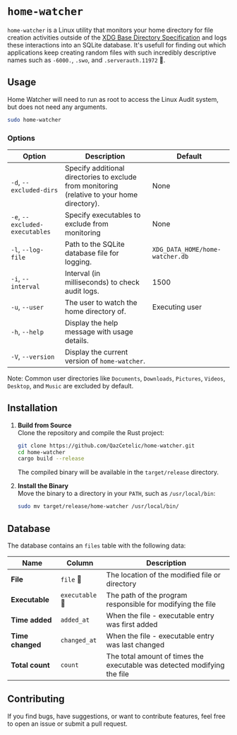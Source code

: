 # `home-watcher`

`home-watcher` is a Linux utility that monitors your home directory for file creation activities outside of the [XDG Base Directory Specification](https://specifications.freedesktop.org/basedir-spec/latest/) and logs these interactions into an SQLite database.
It's usefull for finding out which applications keep creating random files with such incredibly descriptive names such as `-6000.`, `.swo`, and `.serverauth.11972` 🤔.

## Usage

Home Watcher will need to run as root to access the Linux Audit system, but does not need any arguments.
```sh
sudo home-watcher
```

### Options
| Option                         | Description                                                                                  | Default                         |
|--------------------------------|----------------------------------------------------------------------------------------------|---------------------------------|
| `-d`, `--excluded-dirs`        | Specify additional directories to exclude from monitoring (relative to your home directory). | None                            |
| `-e`, `--excluded-executables` | Specify executables to exclude from monitoring                                               | None                            |
| `-l`, `--log-file`             | Path to the SQLite database file for logging.                                                | `XDG_DATA_HOME/home-watcher.db` |
| `-i`, `--interval`             | Interval (in milliseconds) to check audit logs.                                              | 1500                            |
| `-u`, `--user`                 | The user to watch the home directory of.                                                     | Executing user                  |
| `-h`, `--help`                 | Display the help message with usage details.                                                 |                                 |
| `-V`, `--version`              | Display the current version of `home-watcher`.                                               |                                 |

Note: Common user directories like `Documents`, `Downloads`, `Pictures`, `Videos`, `Desktop`, and `Music` are excluded by default.

## Installation

1. **Build from Source**  
   Clone the repository and compile the Rust project:
   ```bash
   git clone https://github.com/QazCetelic/home-watcher.git
   cd home-watcher
   cargo build --release
   ```
   The compiled binary will be available in the `target/release` directory.

2. **Install the Binary**  
   Move the binary to a directory in your `PATH`, such as `/usr/local/bin`:
   ```bash
   sudo mv target/release/home-watcher /usr/local/bin/
   ```

## Database
The database contains an `files` table with the following data:

| **Name**         | **Column**      | **Description**                                                          |
|------------------|-----------------|--------------------------------------------------------------------------|
| **File**         | `file` 🔑       | The location of the modified file or directory                           |
| **Executable**   | `executable` 🔑 | The path of the program responsible for modifying the file               |
| **Time added**   | `added_at`      | When the file - executable entry was first added                         |
| **Time changed** | `changed_at`    | When the file - executable entry was last changed                        |
| **Total count**  | `count`         | The total amount of times the executable was detected modifying the file |

## Contributing

If you find bugs, have suggestions, or want to contribute features, feel free to open an issue or submit a pull request.
